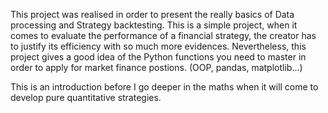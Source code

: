 This project was realised in order to present the really basics of Data processing and Strategy backtesting. This is a simple project, when it comes to evaluate the performance of a financial strategy, the creator has to justify its efficiency with so much more evidences.
Nevertheless, this project gives a good idea of the Python functions you need to master in order to apply for market finance postions. (OOP, pandas, matplotlib...)

This is an introduction before I go deeper in the maths when it will come to develop pure quantitative strategies. 
